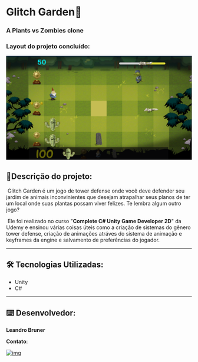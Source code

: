 # 					Glitch Garden🧟

### 													A Plants vs Zombies clone [](https://emojipedia.org/zombie/)



### Layout do projeto concluído:

<img src="11-07-21.png"></img>


## 🚀Descrição do projeto: 

​	Glitch Garden é um jogo de tower defense onde você deve defender seu jardim de animais inconvinientes que desejam atrapalhar seus planos de ter um local onde suas plantas possam viver felizes. Te lembra algum outro jogo?

​	Ele foi realizado no curso "**Complete C# Unity Game Developer 2D**" da Udemy e ensinou várias coisas úteis como a criação de sistemas do gênero tower defense, criação de animações atráves do sistema de animação e keyframes da engine e salvamento de preferências do jogador.

***

## 🛠️ Tecnologias Utilizadas:

- Unity
- C#

***

## ⌨️ Desenvolvedor:

**Leandro Bruner**

**Contato**:

[![img](https://img.shields.io/badge/LinkedIn-0077B5?style=for-the-badge&logo=linkedin&logoColor=white)](https://www.linkedin.com/in/leandro-bruner-a887361b8/)
